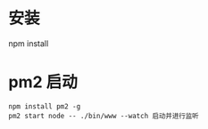 # 安装

npm install

# pm2 启动

```
npm install pm2 -g
pm2 start node -- ./bin/www --watch 启动并进行监听
```
